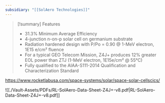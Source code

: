 ```yaml
---
subsidiary: "[[SolAero Technologies]]"
---
```

>[!summary] Features
>- 31.3% Minimum Average Efficiency
>- 4-junction n-on-p solar cell on germanium substrate
>- Radiation hardened design with P/Po = 0.90 @ 1-MeV electron, 1E15 e/cm² fluence
>- For a typical GEO Telecom Mission, Z4J+ produces 12% greater EOL power than ZTJ (1-MeV electron, 1E15e/cm² @ 55°C)
>- Fully qualified to the AIAA-S111-2014 Qualification and Characterization Standard

https://www.rocketlabusa.com/space-systems/solar/space-solar-cellscics/

![[./Vault-Assets/PDFs/RL-SolAero-Data-Sheet-Z4J+-v8.pdf|RL-SolAero-Data-Sheet-Z4J+-v8.pdf]]
